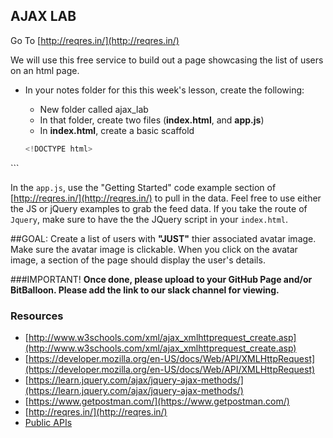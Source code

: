 ## AJAX LAB

Go To [http://reqres.in/](http://reqres.in/)

We will use this free service to build out a page showcasing the list of users on an html page.


- In your notes folder for this this week's lesson, create the following:
	- New folder called ajax_lab
	- In that folder, create two files (**index.html**, and  **app.js**)
	- In **index.html**, create a basic scaffold

	```javascript
	<!DOCTYPE html>
<html lang="en">
<head>
  <meta charset="UTF-8">
  <title>Document</title>
  <!-- add your app.js in a script file here! -->
</head>
<body>
  <!-- Where you will output the results of the api -->
</body>
</html>
```

In the `app.js`, use the "Getting Started" code example section of [http://reqres.in/](http://reqres.in/) to pull in the data. Feel free to use either the JS or jQuery examples to grab the feed data. If you take the route of ``Jquery``, make sure to have the the JQuery script in your ``index.html``.

##GOAL:
Create a list of users with **"JUST"** thier associated avatar image. Make sure the avatar image is clickable. When you click on the avatar image, a section of the page should display the user's details.

###IMPORTANT!
**Once done, please upload to your GitHub Page and/or BitBalloon. Please add the link to our slack channel for viewing.**


### Resources
- [http://www.w3schools.com/xml/ajax_xmlhttprequest_create.asp](http://www.w3schools.com/xml/ajax_xmlhttprequest_create.asp)
- [https://developer.mozilla.org/en-US/docs/Web/API/XMLHttpRequest](https://developer.mozilla.org/en-US/docs/Web/API/XMLHttpRequest)
- [https://learn.jquery.com/ajax/jquery-ajax-methods/](https://learn.jquery.com/ajax/jquery-ajax-methods/)
- [https://www.getpostman.com/](https://www.getpostman.com/)
-  [http://reqres.in/](http://reqres.in/)
-  [Public APIs](https://github.com/toddmotto/public-apis)

